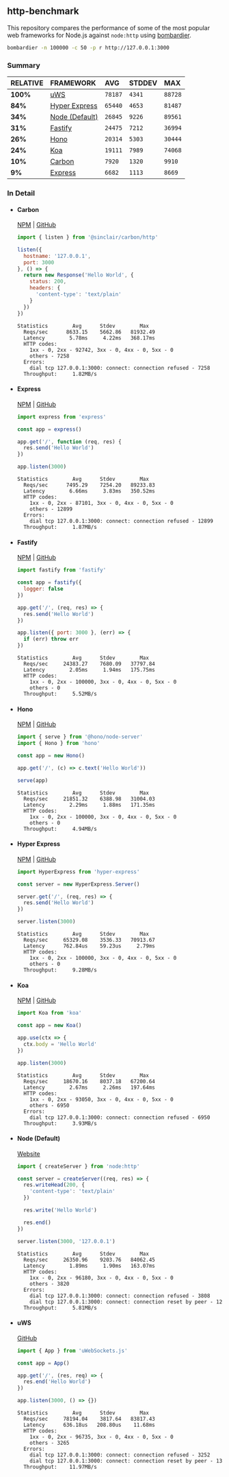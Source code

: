 ## http-benchmark

This repository compares the performance of some of the most popular web frameworks for Node.js against `node:http` using [bombardier](https://github.com/codesenberg/bombardier).

```bash
bombardier -n 100000 -c 50 -p r http://127.0.0.1:3000
```

### Summary

| RELATIVE | FRAMEWORK | AVG | STDDEV | MAX |
| :--- | :--- | :--- | :--- | :--- |
| **100%** | [uWS](#uws) | `78187` | `4341` | `88728` |
| **84%** | [Hyper Express](#hyper-express) | `65440` | `4653` | `81487` |
| **34%** | [Node (Default)](#node-default) | `26845` | `9226` | `89561` |
| **31%** | [Fastify](#fastify) | `24475` | `7212` | `36994` |
| **26%** | [Hono](#hono) | `20314` | `5303` | `30444` |
| **24%** | [Koa](#koa) | `19111` | `7989` | `74068` |
| **10%** | [Carbon](#carbon) | `7920` | `1320` | `9910` |
| **9%** | [Express](#express) | `6682` | `1113` | `8669` |


### In Detail

- #### Carbon
  [NPM](https://npmjs.com/@sinclair/carbon) | [GitHub](https://github.com/sinclairzx81/carbon)
  ```js
  import { listen } from '@sinclair/carbon/http'

  listen({
    hostname: '127.0.0.1',
    port: 3000
  }, () => {
    return new Response('Hello World', {
      status: 200,
      headers: {
        'content-type': 'text/plain'
      }
    })
  })
  ```

  ```
  Statistics        Avg      Stdev        Max
    Reqs/sec      8633.15    5662.86   81932.49
    Latency        5.78ms     4.22ms   368.17ms
    HTTP codes:
      1xx - 0, 2xx - 92742, 3xx - 0, 4xx - 0, 5xx - 0
      others - 7258
    Errors:
      dial tcp 127.0.0.1:3000: connect: connection refused - 7258
    Throughput:     1.82MB/s
  ```

- #### Express
  [NPM](https://npmjs.com/express) | [GitHub](https://github.com/expressjs/express)
  ```js
  import express from 'express'

  const app = express()

  app.get('/', function (req, res) {
    res.send('Hello World')
  })

  app.listen(3000)
  ```

  ```
  Statistics        Avg      Stdev        Max
    Reqs/sec      7495.29    7254.20   89233.83
    Latency        6.66ms     3.83ms   350.52ms
    HTTP codes:
      1xx - 0, 2xx - 87101, 3xx - 0, 4xx - 0, 5xx - 0
      others - 12899
    Errors:
      dial tcp 127.0.0.1:3000: connect: connection refused - 12899
    Throughput:     1.87MB/s
  ```

- #### Fastify
  [NPM](https://npmjs.com/fastify) | [GitHub](https://github.com/fastify/fastify)
  ```js
  import fastify from 'fastify'

  const app = fastify({
    logger: false
  })

  app.get('/', (req, res) => {
    res.send('Hello World')
  })

  app.listen({ port: 3000 }, (err) => {
    if (err) throw err
  })
  ```

  ```
  Statistics        Avg      Stdev        Max
    Reqs/sec     24383.27    7680.09   37797.84
    Latency        2.05ms     1.94ms   175.75ms
    HTTP codes:
      1xx - 0, 2xx - 100000, 3xx - 0, 4xx - 0, 5xx - 0
      others - 0
    Throughput:     5.52MB/s
  ```

- #### Hono
  [NPM](https://npmjs.com/hono) | [GitHub](https://github.com/honojs/hono)
  ```js
  import { serve } from '@hono/node-server'
  import { Hono } from 'hono'

  const app = new Hono()

  app.get('/', (c) => c.text('Hello World'))

  serve(app)
  ```

  ```
  Statistics        Avg      Stdev        Max
    Reqs/sec     21851.32    6388.98   31004.03
    Latency        2.29ms     1.88ms   171.35ms
    HTTP codes:
      1xx - 0, 2xx - 100000, 3xx - 0, 4xx - 0, 5xx - 0
      others - 0
    Throughput:     4.94MB/s
  ```

- #### Hyper Express
  [NPM](https://npmjs.com/hyper-express) | [GitHub](https://github.com/kartikk221/hyper-express)
  ```js
  import HyperExpress from 'hyper-express'

  const server = new HyperExpress.Server()

  server.get('/', (req, res) => {
    res.send('Hello World')
  })

  server.listen(3000)
  ```

  ```
  Statistics        Avg      Stdev        Max
    Reqs/sec     65329.08    3536.33   70913.67
    Latency      762.84us    59.23us     2.79ms
    HTTP codes:
      1xx - 0, 2xx - 100000, 3xx - 0, 4xx - 0, 5xx - 0
      others - 0
    Throughput:     9.28MB/s
  ```

- #### Koa
  [NPM](https://npmjs.com/koa) | [GitHub](https://github.com/koajs/koa)
  ```js
  import Koa from 'koa'

  const app = new Koa()

  app.use(ctx => {
    ctx.body = 'Hello World'
  })

  app.listen(3000)
  ```

  ```
  Statistics        Avg      Stdev        Max
    Reqs/sec     18670.16    8037.18   67200.64
    Latency        2.67ms     2.26ms   197.64ms
    HTTP codes:
      1xx - 0, 2xx - 93050, 3xx - 0, 4xx - 0, 5xx - 0
      others - 6950
    Errors:
      dial tcp 127.0.0.1:3000: connect: connection refused - 6950
    Throughput:     3.93MB/s
  ```

- #### Node (Default)
  [Website](https://nodejs.org/api/http.html)
  ```js
  import { createServer } from 'node:http'

  const server = createServer((req, res) => {
    res.writeHead(200, {
      'content-type': 'text/plain'
    })

    res.write('Hello World')

    res.end()
  })

  server.listen(3000, '127.0.0.1')
  ```

  ```
  Statistics        Avg      Stdev        Max
    Reqs/sec     26350.96    9203.76   84062.45
    Latency        1.89ms     1.90ms   163.07ms
    HTTP codes:
      1xx - 0, 2xx - 96180, 3xx - 0, 4xx - 0, 5xx - 0
      others - 3820
    Errors:
      dial tcp 127.0.0.1:3000: connect: connection refused - 3808
      dial tcp 127.0.0.1:3000: connect: connection reset by peer - 12
    Throughput:     5.81MB/s
  ```

- #### uWS
  [GitHub](https://github.com/uNetworking/uWebSockets.js)
  ```js
  import { App } from 'uWebSockets.js'

  const app = App()

  app.get('/', (res, req) => {
    res.end('Hello World')
  })

  app.listen(3000, () => {})
  ```

  ```
  Statistics        Avg      Stdev        Max
    Reqs/sec     78194.04    3817.64   83817.43
    Latency      636.18us   208.80us    11.68ms
    HTTP codes:
      1xx - 0, 2xx - 96735, 3xx - 0, 4xx - 0, 5xx - 0
      others - 3265
    Errors:
      dial tcp 127.0.0.1:3000: connect: connection refused - 3252
      dial tcp 127.0.0.1:3000: connect: connection reset by peer - 13
    Throughput:    11.97MB/s
  ```


